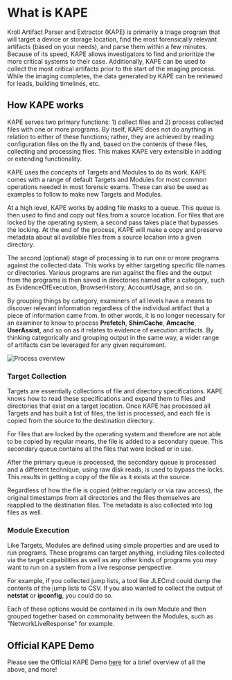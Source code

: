 # What is KAPE

Kroll Artifact Parser and Extractor (KAPE) is primarily a triage program that will target a device or storage location, find the most forensically relevant artifacts (based on your needs), and parse them within a few minutes. Because of its speed, KAPE allows investigators to find and prioritize the more critical systems to their case. Additionally, KAPE can be used to collect the most critical artifacts prior to the start of the imaging process. While the imaging completes, the data generated by KAPE can be reviewed for leads, building timelines, etc.

## How KAPE works

KAPE serves two primary functions: 1) collect files and 2) process collected files with one or more programs. By itself, KAPE does not do anything in relation to either of these functions; rather, they are achieved by reading configuration files on the fly and, based on the contents of these files, collecting and processing files. This makes KAPE very extensible in adding or extending functionality.

KAPE uses the concepts of Targets and Modules to do its work. KAPE comes with a range of default Targets and Modules for most common operations needed in most forensic exams. These can also be used as examples to follow to make new Targets and Modules.

At a high level, KAPE works by adding file masks to a queue. This queue is then used to find and copy out files from a source location. For files that are locked by the operating system, a second pass takes place that bypasses the locking. At the end of the process, KAPE will make a copy and preserve metadata about all available files from a source location into a given directory.

The second (optional) stage of processing is to run one or more programs against the collected data. This works by either targeting specific file names or directories. Various programs are run against the files and the output from the programs is then saved in directories named after a category, such as EvidenceOfExecution, BrowserHistory, AccountUsage, and so on.

By grouping things by category, examiners of all levels have a means to discover relevant information regardless of the individual artifact that a piece of information came from. In other words, it is no longer necessary for an examiner to know to process **Prefetch**, **ShimCache**, **Amcache**, **UserAssist**, and so on as it relates to evidence of execution artifacts. By thinking categorically and grouping output in the same way, a wider range of artifacts can be leveraged for any given requirement.

![Process overview](https://raw.githubusercontent.com/EricZimmerman/KapeDocs/master/Pictures/ProcessArrow.jpg)

### Target Collection

Targets are essentially collections of file and directory specifications. KAPE knows how to read these specifications and expand them to files and directories that exist on a target location. Once KAPE has processed all Targets and has built a list of files, the list is processed, and each file is copied from the source to the destination directory.

For files that are locked by the operating system and therefore are not able to be copied by regular means, the file is added to a secondary queue. This secondary queue contains all the files that were locked or in use.

After the primary queue is processed, the secondary queue is processed and a different technique, using raw disk reads, is used to bypass the locks. This results in getting a copy of the file as it exists at the source.

Regardless of how the file is copied (either regularly or via raw access), the original timestamps from all directories and the files themselves are reapplied to the destination files. The metadata is also collected into log files as well.

### Module Execution

Like Targets, Modules are defined using simple properties and are used to run programs. These programs can target anything, including files collected via the target capabilities as well as any other kinds of programs you may want to run on a system from a live response perspective.

For example, if you collected jump lists, a tool like JLECmd could dump the contents of the jump lists to CSV. If you also wanted to collect the output of **netstat** or **ipconfig**, you could do so.

Each of these options would be contained in its own Module and then grouped together based on commonality between the Modules, such as "NetworkLiveResponse" for example.

## Official KAPE Demo

Please see the Official KAPE Demo [here](https://youtu.be/DXE0INTu9ek) for a brief overview of all the above, and more!
